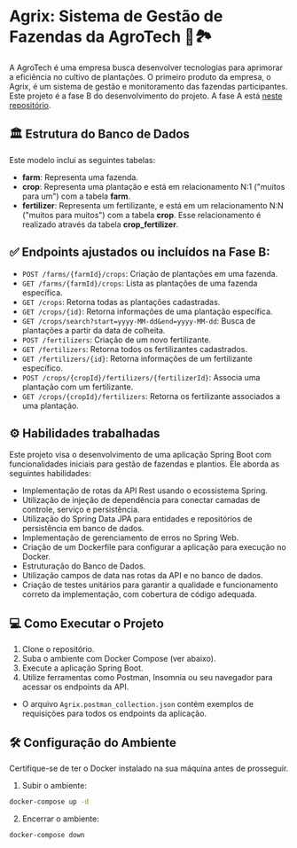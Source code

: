# Agrix: Sistema de Gestão de Fazendas da AgroTech 🌱🏞️
A AgroTech é uma empresa busca desenvolver tecnologias para aprimorar a eficiência no cultivo de plantações. O primeiro produto da empresa, o Agrix, é um sistema de gestão e monitoramento das fazendas participantes. Este projeto é a fase B do desenvolvimento do projeto. A fase A está [neste repositório](https://github.com/geovannaotoni/java-project-agrix-stage-a/tree/main).

## 🏛️ Estrutura do Banco de Dados
Este modelo inclui as seguintes tabelas:
- **farm**: Representa uma fazenda.
- **crop**: Representa uma plantação e está em relacionamento N:1 ("muitos para um") com a tabela **farm**.
- **fertilizer**: Representa um fertilizante, e está em um relacionamento N:N ("muitos para muitos") com a tabela **crop**. Esse relacionamento é realizado através da tabela **crop_fertilizer**.

## ✅ Endpoints ajustados ou incluídos na Fase B:
* `POST /farms/{farmId}/crops`: Criação de plantações em uma fazenda.
* `GET /farms/{farmId}/crops`: Lista as plantações de uma fazenda específica.
* `GET /crops`: Retorna todas as plantações cadastradas.
* `GET /crops/{id}`: Retorna informações de uma plantação específica.
* `GET /crops/search?start=yyyy-MM-dd&end=yyyy-MM-dd`: Busca de plantações a partir da data de colheita.
* `POST /fertilizers`: Criação de um novo fertilizante.
* `GET /fertilizers`: Retorna todos os fertilizantes cadastrados.
* `GET /fertilizers/{id}`: Retorna informações de um fertilizante específico.
* `POST /crops/{cropId}/fertilizers/{fertilizerId}`: Associa uma plantação com um fertilizante.
* `GET /crops/{cropId}/fertilizers`: Retorna os fertilizante associados a uma plantação.

## ⚙️ Habilidades trabalhadas
Este projeto visa o desenvolvimento de uma aplicação Spring Boot com funcionalidades iniciais para gestão de fazendas e plantios. Ele aborda as seguintes habilidades:
- Implementação de rotas da API Rest usando o ecossistema Spring.
- Utilização de injeção de dependência para conectar camadas de controle, serviço e persistência.
- Utilização do Spring Data JPA para entidades e repositórios de persistência em banco de dados.
- Implementação de gerenciamento de erros no Spring Web.
- Criação de um Dockerfile para configurar a aplicação para execução no Docker.
- Estruturação do Banco de Dados.
- Utilização campos de data nas rotas da API e no banco de dados.
- Criação de testes unitários para garantir a qualidade e funcionamento correto da implementação, com cobertura de código adequada.

## 💻 Como Executar o Projeto
1. Clone o repositório.
2. Suba o ambiente com Docker Compose (ver abaixo).
3. Execute a aplicação Spring Boot.
4. Utilize ferramentas como Postman, Insomnia ou seu navegador para acessar os endpoints da API.
- O arquivo `Agrix.postman_collection.json` contém exemplos de requisições para todos os endpoints da aplicação.

## 🛠️ Configuração do Ambiente
Certifique-se de ter o Docker instalado na sua máquina antes de prosseguir.

1. Subir o ambiente:
```bash
docker-compose up -d
```
2. Encerrar o ambiente:
```bash
docker-compose down
```

